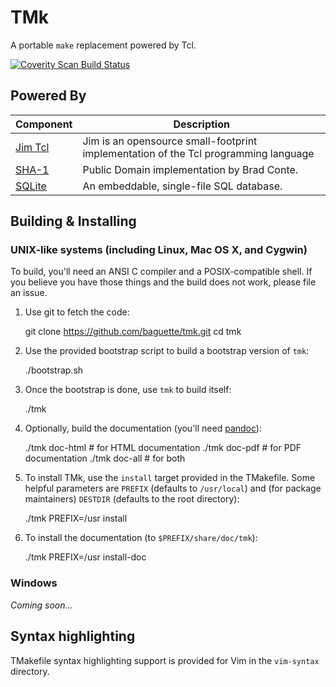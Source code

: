 # TMk

A portable `make` replacement powered by Tcl.

<a href="https://scan.coverity.com/projects/tmk">
  <img alt="Coverity Scan Build Status"
       src="https://scan.coverity.com/projects/7553/badge.svg"/>
</a>


## Powered By

|                                          Component                                    |                                    Description                                      |
|---------------------------------------------------------------------------------------|-------------------------------------------------------------------------------------|
| [Jim Tcl](http://jim.tcl.tk/index.html/doc/www/www/index.html)                        | Jim is an opensource small-footprint implementation of the Tcl programming language |
| [SHA-1](https://github.com/B-Con/crypto-algorithms)                                   | Public Domain implementation by Brad Conte.                                         |
| [SQLite](http://sqlite.org/)                                                          | An embeddable, single-file SQL database.                                            |


## Building & Installing

### UNIX-like systems (including Linux, Mac OS X, and Cygwin)

To build, you'll need an ANSI C compiler and a POSIX-compatible shell.  If you believe you have those things and the build does not work, please file an issue.

1. Use git to fetch the code:

    git clone https://github.com/baguette/tmk.git
    cd tmk

2. Use the provided bootstrap script to build a bootstrap version of `tmk`:

    ./bootstrap.sh

3. Once the bootstrap is done, use `tmk` to build itself:

    ./tmk

4. Optionally, build the documentation (you'll need [pandoc](http://pandoc.org/)):

    ./tmk doc-html    # for HTML documentation
    ./tmk doc-pdf     # for PDF documentation
    ./tmk doc-all     # for both

5. To install TMk, use the `install` target provided in the TMakefile.  Some helpful parameters are `PREFIX` (defaults to `/usr/local`) and (for package maintainers) `DESTDIR` (defaults to the root directory):

    ./tmk PREFIX=/usr install

6. To install the documentation (to `$PREFIX/share/doc/tmk`):

    ./tmk PREFIX=/usr install-doc


### Windows

*Coming soon...*


## Syntax highlighting

TMakefile syntax highlighting support is provided for Vim in the `vim-syntax` directory.

